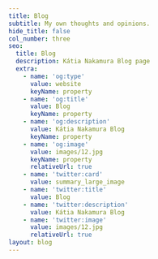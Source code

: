 ```yaml
---
title: Blog
subtitle: My own thoughts and opinions.
hide_title: false
col_number: three
seo:
  title: Blog
  description: Kátia Nakamura Blog page
  extra:
    - name: 'og:type'
      value: website
      keyName: property
    - name: 'og:title'
      value: Blog
      keyName: property
    - name: 'og:description'
      value: Kátia Nakamura Blog
      keyName: property
    - name: 'og:image'
      value: images/12.jpg
      keyName: property
      relativeUrl: true
    - name: 'twitter:card'
      value: summary_large_image
    - name: 'twitter:title'
      value: Blog
    - name: 'twitter:description'
      value: Kátia Nakamura Blog
    - name: 'twitter:image'
      value: images/12.jpg
      relativeUrl: true
layout: blog
---
```

